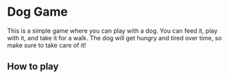 # Dog Game

This is a simple game where you can play with a dog. You can feed it, play with it, and take it for a walk. The dog will get hungry and tired over time, so make sure to take care of it!

## How to play
